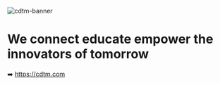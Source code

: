![cdtm-banner](https://github.com/user-attachments/assets/339014ca-9563-4472-86f7-e896605c0c1c)

# We connect educate empower the innovators of tomorrow

➡️ https://cdtm.com
